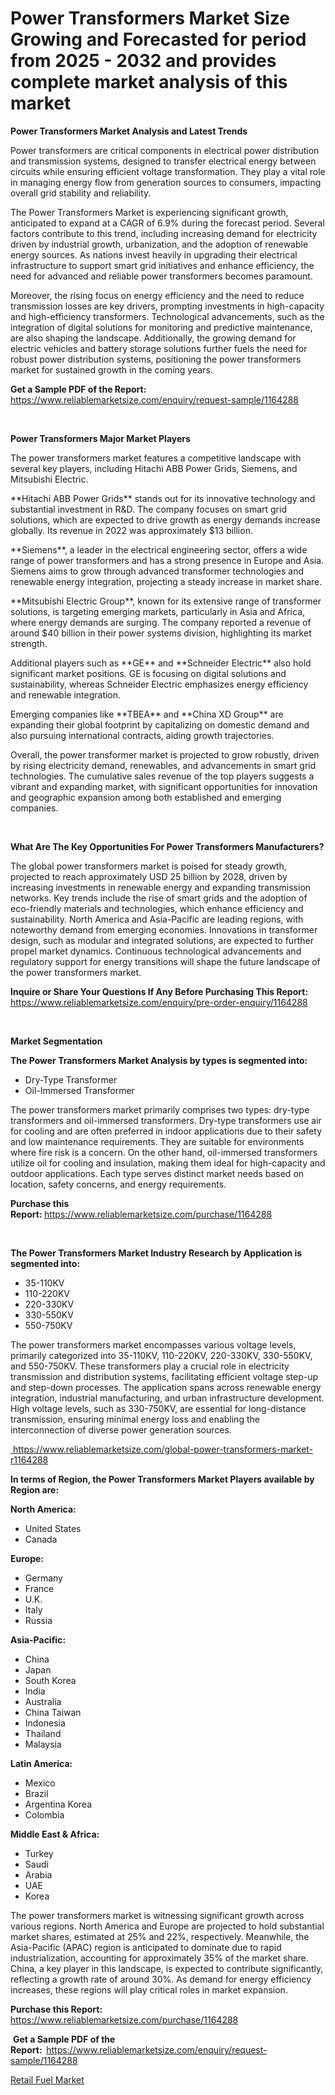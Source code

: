 <p><h1>Power Transformers Market Size Growing and Forecasted for period from 2025 - 2032 and provides complete market analysis of this market</h1></p><p><strong>Power Transformers Market Analysis and Latest Trends</strong></p>
<p><p>Power transformers are critical components in electrical power distribution and transmission systems, designed to transfer electrical energy between circuits while ensuring efficient voltage transformation. They play a vital role in managing energy flow from generation sources to consumers, impacting overall grid stability and reliability.</p><p>The Power Transformers Market is experiencing significant growth, anticipated to expand at a CAGR of 6.9% during the forecast period. Several factors contribute to this trend, including increasing demand for electricity driven by industrial growth, urbanization, and the adoption of renewable energy sources. As nations invest heavily in upgrading their electrical infrastructure to support smart grid initiatives and enhance efficiency, the need for advanced and reliable power transformers becomes paramount.</p><p>Moreover, the rising focus on energy efficiency and the need to reduce transmission losses are key drivers, prompting investments in high-capacity and high-efficiency transformers. Technological advancements, such as the integration of digital solutions for monitoring and predictive maintenance, are also shaping the landscape. Additionally, the growing demand for electric vehicles and battery storage solutions further fuels the need for robust power distribution systems, positioning the power transformers market for sustained growth in the coming years.</p></p>
<p><strong>Get a Sample PDF of the Report:&nbsp;</strong> <a href="https://www.reliablemarketsize.com/enquiry/request-sample/1164288?utm_campaign=2316&utm_medium=2&utm_source=Github&utm_content=ia&utm_term=13022025&utm_id=power-transformers">https://www.reliablemarketsize.com/enquiry/request-sample/1164288</a></p>
<p>&nbsp;</p>
<p><strong>Power Transformers Major Market Players</strong></p>
<p><p>The power transformers market features a competitive landscape with several key players, including Hitachi ABB Power Grids, Siemens, and Mitsubishi Electric. </p><p>**Hitachi ABB Power Grids** stands out for its innovative technology and substantial investment in R&D. The company focuses on smart grid solutions, which are expected to drive growth as energy demands increase globally. Its revenue in 2022 was approximately $13 billion.</p><p>**Siemens**, a leader in the electrical engineering sector, offers a wide range of power transformers and has a strong presence in Europe and Asia. Siemens aims to grow through advanced transformer technologies and renewable energy integration, projecting a steady increase in market share.</p><p>**Mitsubishi Electric Group**, known for its extensive range of transformer solutions, is targeting emerging markets, particularly in Asia and Africa, where energy demands are surging. The company reported a revenue of around $40 billion in their power systems division, highlighting its market strength.</p><p>Additional players such as **GE** and **Schneider Electric** also hold significant market positions. GE is focusing on digital solutions and sustainability, whereas Schneider Electric emphasizes energy efficiency and renewable integration.</p><p>Emerging companies like **TBEA** and **China XD Group** are expanding their global footprint by capitalizing on domestic demand and also pursuing international contracts, aiding growth trajectories.</p><p>Overall, the power transformer market is projected to grow robustly, driven by rising electricity demand, renewables, and advancements in smart grid technologies. The cumulative sales revenue of the top players suggests a vibrant and expanding market, with significant opportunities for innovation and geographic expansion among both established and emerging companies.</p></p>
<p>&nbsp;</p>
<p><strong>What Are The Key Opportunities For Power Transformers Manufacturers?</strong></p>
<p><p>The global power transformers market is poised for steady growth, projected to reach approximately USD 25 billion by 2028, driven by increasing investments in renewable energy and expanding transmission networks. Key trends include the rise of smart grids and the adoption of eco-friendly materials and technologies, which enhance efficiency and sustainability. North America and Asia-Pacific are leading regions, with noteworthy demand from emerging economies. Innovations in transformer design, such as modular and integrated solutions, are expected to further propel market dynamics. Continuous technological advancements and regulatory support for energy transitions will shape the future landscape of the power transformers market.</p></p>
<p><strong>Inquire or Share Your Questions If Any Before Purchasing This Report:</strong> <a href="https://www.reliablemarketsize.com/enquiry/pre-order-enquiry/1164288?utm_campaign=2316&utm_medium=2&utm_source=Github&utm_content=ia&utm_term=13022025&utm_id=power-transformers">https://www.reliablemarketsize.com/enquiry/pre-order-enquiry/1164288</a></p>
<p>&nbsp;</p>
<p><strong>Market Segmentation</strong></p>
<p><strong>The Power Transformers Market Analysis by types is segmented into:</strong></p>
<p><ul><li>Dry-Type Transformer</li><li>Oil-Immersed Transformer</li></ul></p>
<p><p>The power transformers market primarily comprises two types: dry-type transformers and oil-immersed transformers. Dry-type transformers use air for cooling and are often preferred in indoor applications due to their safety and low maintenance requirements. They are suitable for environments where fire risk is a concern. On the other hand, oil-immersed transformers utilize oil for cooling and insulation, making them ideal for high-capacity and outdoor applications. Each type serves distinct market needs based on location, safety concerns, and energy requirements.</p></p>
<p><strong>Purchase this Report:&nbsp;</strong><a href="https://www.reliablemarketsize.com/purchase/1164288?utm_campaign=2316&utm_medium=2&utm_source=Github&utm_content=ia&utm_term=13022025&utm_id=power-transformers">https://www.reliablemarketsize.com/purchase/1164288</a></p>
<p>&nbsp;</p>
<p><strong>The Power Transformers Market Industry Research by Application is segmented into:</strong></p>
<p><ul><li>35-110KV</li><li>110-220KV</li><li>220-330KV</li><li>330-550KV</li><li>550-750KV</li></ul></p>
<p><p>The power transformers market encompasses various voltage levels, primarily categorized into 35-110KV, 110-220KV, 220-330KV, 330-550KV, and 550-750KV. These transformers play a crucial role in electricity transmission and distribution systems, facilitating efficient voltage step-up and step-down processes. The application spans across renewable energy integration, industrial manufacturing, and urban infrastructure development. High voltage levels, such as 330-750KV, are essential for long-distance transmission, ensuring minimal energy loss and enabling the interconnection of diverse power generation sources.</p></p>
<p><a href="https://www.reliablemarketsize.com/global-power-transformers-market-r1164288?utm_campaign=2316&utm_medium=2&utm_source=Github&utm_content=ia&utm_term=13022025&utm_id=power-transformers">&nbsp;https://www.reliablemarketsize.com/global-power-transformers-market-r1164288</a></p>
<p><strong>In terms of Region, the Power Transformers Market Players available by Region are:</strong></p>
<p>
    <p> <strong> North America: </strong>
        <ul>
            <li>United States</li>
            <li>Canada</li>
        </ul>
        </p> 
    <p> <strong> Europe: </strong>
        <ul>
            <li>Germany</li>
            <li>France</li>
            <li>U.K.</li>
            <li>Italy</li>
            <li>Russia</li>
        </ul>
        </p> 
    <p> <strong> Asia-Pacific: </strong>
        <ul>
            <li>China</li>
            <li>Japan</li>
            <li>South Korea</li>
            <li>India</li>
            <li>Australia</li>
            <li>China Taiwan</li>
            <li>Indonesia</li>
            <li>Thailand</li>
            <li>Malaysia</li>
        </ul>
        </p> 
    <p> <strong> Latin America: </strong>
        <ul>
            <li>Mexico</li>
            <li>Brazil</li>
            <li>Argentina Korea</li>
            <li>Colombia</li>
        </ul>
        </p> 
    <p> <strong> Middle East & Africa: </strong>
        <ul>
            <li>Turkey</li>
            <li>Saudi</li>
            <li>Arabia</li>
            <li>UAE</li>
            <li>Korea</li>
        </ul>
    </p>
    </p>
<p><p>The power transformers market is witnessing significant growth across various regions. North America and Europe are projected to hold substantial market shares, estimated at 25% and 22%, respectively. Meanwhile, the Asia-Pacific (APAC) region is anticipated to dominate due to rapid industrialization, accounting for approximately 35% of the market share. China, a key player in this landscape, is expected to contribute significantly, reflecting a growth rate of around 30%. As demand for energy efficiency increases, these regions will play critical roles in market expansion.</p></p>
<p><strong>Purchase this Report: </strong><a href="https://www.reliablemarketsize.com/purchase/1164288?utm_campaign=2316&utm_medium=2&utm_source=Github&utm_content=ia&utm_term=13022025&utm_id=power-transformers">https://www.reliablemarketsize.com/purchase/1164288</a></p>
<p>&nbsp;<strong>Get a Sample PDF of the Report:&nbsp;&nbsp;</strong><a href="https://www.reliablemarketsize.com/enquiry/request-sample/1164288?utm_campaign=2316&utm_medium=2&utm_source=Github&utm_content=ia&utm_term=13022025&utm_id=power-transformers">https://www.reliablemarketsize.com/enquiry/request-sample/1164288</a></p>
<p><strong></strong></p>
<p><p><a href="https://github.com/bensemilia864/Market-Research-Report-List-1/blob/main/retail-fuel-market.md?utm_campaign=2316&utm_medium=2&utm_source=Github&utm_content=ia&utm_term=13022025&utm_id=power-transformers">Retail Fuel Market</a></p></p>